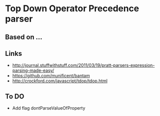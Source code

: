 # Top Down Operator Precedence parser

## Based on ...

## Links

- http://journal.stuffwithstuff.com/2011/03/19/pratt-parsers-expression-parsing-made-easy/
- https://github.com/munificent/bantam
- http://crockford.com/javascript/tdop/tdop.html

## To DO

- Add flag dontParseValueOfProperty
